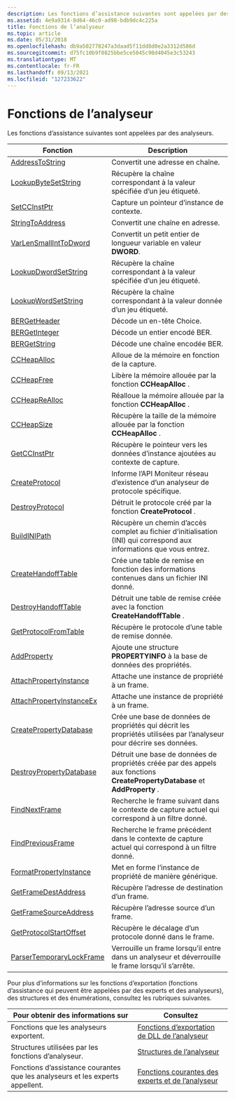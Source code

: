 ```yaml
---
description: Les fonctions d’assistance suivantes sont appelées par des analyseurs.
ms.assetid: 4e9a9314-8d64-46c0-ad98-bdb9dc4c225a
title: Fonctions de l’analyseur
ms.topic: article
ms.date: 05/31/2018
ms.openlocfilehash: db9a502778247a3daad5f11dd8d0e2a3312d586d
ms.sourcegitcommit: d75fc10b9f0825bbe5ce5045c90d4045e3c53243
ms.translationtype: MT
ms.contentlocale: fr-FR
ms.lasthandoff: 09/13/2021
ms.locfileid: "127233622"
---
```

# <a name="parser-functions"></a>Fonctions de l’analyseur

Les fonctions d’assistance suivantes sont appelées par des analyseurs.



| Fonction                                                 | Description                                                                                                    |
|----------------------------------------------------------|----------------------------------------------------------------------------------------------------------------|
| [AddressToString](addresstostring.md)                   | Convertit une adresse en chaîne.                                                                               |
| [LookupByteSetString](lookupbytesetstring.md)           | Récupère la chaîne correspondant à la valeur spécifiée d’un jeu étiqueté.                                    |
| [SetCCInstPtr](setccinstptr.md)                         | Capture un pointeur d’instance de contexte.                                                                           |
| [StringToAddress](stringtoaddress.md)                   | Convertit une chaîne en adresse.                                                                               |
| [VarLenSmallIntToDword](varlensmallinttodword.md)       | Convertit un petit entier de longueur variable en valeur **DWORD**.                                                      |
| [LookupDwordSetString](lookupdwordsetstring.md)         | Récupère la chaîne correspondant à la valeur spécifiée d’un jeu étiqueté.                                    |
| [LookupWordSetString](lookupwordsetstring.md)           | Récupère la chaîne correspondant à la valeur donnée d’un jeu étiqueté.                                      |
| [BERGetHeader](bergetheader.md)                         | Décode un en-tête Choice.                                                                                       |
| [BERGetInteger](bergetinteger.md)                       | Décode un entier encodé BER.                                                                                 |
| [BERGetString](bergetstring.md)                         | Décode une chaîne encodée BER.                                                                                  |
| [CCHeapAlloc](ccheapalloc.md)                           | Alloue de la mémoire en fonction de la capture.                                                                |
| [CCHeapFree](ccheapfree.md)                             | Libère la mémoire allouée par la fonction **CCHeapAlloc** .                                                 |
| [CCHeapReAlloc](ccheaprealloc.md)                       | Réalloue la mémoire allouée par la fonction **CCHeapAlloc** .                                                  |
| [CCHeapSize](ccheapsize.md)                             | Récupère la taille de la mémoire allouée par la fonction **CCHeapAlloc** .                                    |
| [GetCCInstPtr](getccinstptr.md)                         | Récupère le pointeur vers les données d’instance ajoutées au contexte de capture.                                       |
| [CreateProtocol](createprotocol.md)                     | Informe l’API Moniteur réseau d’existence d’un analyseur de protocole spécifique.                                        |
| [DestroyProtocol](destroyprotocol.md)                   | Détruit le protocole créé par la fonction **CreateProtocol** .                                              |
| [BuildINIPath](buildinipath.md)                         | Récupère un chemin d’accès complet au fichier d’initialisation (INI) qui correspond aux informations que vous entrez.   |
| [CreateHandoffTable](createhandofftable.md)             | Crée une table de remise en fonction des informations contenues dans un fichier INI donné.                                             |
| [DestroyHandoffTable](destroyhandofftable.md)           | Détruit une table de remise créée avec la fonction **CreateHandoffTable** .                                     |
| [GetProtocolFromTable](getprotocolfromtable.md)         | Récupère le protocole d’une table de remise donnée.                                                               |
| [AddProperty](/previous-versions/bb251873(v=msdn.10))                           | Ajoute une structure **PROPERTYINFO** à la base de données des propriétés.                                                    |
| [AttachPropertyInstance](attachpropertyinstance.md)     | Attache une instance de propriété à un frame.                                                                       |
| [AttachPropertyInstanceEx](attachpropertyinstanceex.md) | Attache une instance de propriété à un frame.                                                                       |
| [CreatePropertyDatabase](createpropertydatabase.md)     | Crée une base de données de propriétés qui décrit les propriétés utilisées par l’analyseur pour décrire ses données.               |
| [DestroyPropertyDatabase](destroypropertydatabase.md)   | Détruit une base de données de propriétés créée par des appels aux fonctions **CreatePropertyDatabase** et **AddProperty** . |
| [FindNextFrame](findnextframe.md)                       | Recherche le frame suivant dans le contexte de capture actuel qui correspond à un filtre donné.                               |
| [FindPreviousFrame](findpreviousframe.md)               | Recherche le frame précédent dans le contexte de capture actuel qui correspond à un filtre donné.                           |
| [FormatPropertyInstance](formatpropertyinstance.md)     | Met en forme l’instance de propriété de manière générique.                                                             |
| [GetFrameDestAddress](getframedestaddress.md)           | Récupère l’adresse de destination d’un frame.                                                                  |
| [GetFrameSourceAddress](getframesourceaddress.md)       | Récupère l’adresse source d’un frame.                                                                       |
| [GetProtocolStartOffset](getprotocolstartoffset.md)     | Récupère le décalage d’un protocole donné dans le frame.                                                         |
| [ParserTemporaryLockFrame](parsertemporarylockframe.md) | Verrouille un frame lorsqu’il entre dans un analyseur et déverrouille le frame lorsqu’il s’arrête.                                     |



 

Pour plus d’informations sur les fonctions d’exportation (fonctions d’assistance qui peuvent être appelées par des experts et des analyseurs), des structures et des énumérations, consultez les rubriques suivantes.



| Pour obtenir des informations sur                                  | Consultez                                                                          |
|--------------------------------------------------------|------------------------------------------------------------------------------|
| Fonctions que les analyseurs exportent.                         | [Fonctions d’exportation de DLL de l’analyseur](parser-dll-export-functions.md)               |
| Structures utilisées par les fonctions d’analyseur.                  | [Structures de l’analyseur](parser-structures.md)                                   |
| Fonctions d’assistance courantes que les analyseurs et les experts appellent. | [Fonctions courantes des experts et de l’analyseur](expert-and-parser-common-functions.md) |



 

 

 

